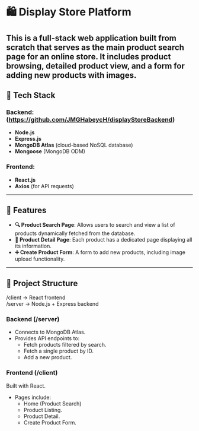 # 🛍️ Display Store Platform
This is a full-stack web application built from scratch that serves as the main product search page for an online store. It includes product browsing, detailed product view, and a form for adding new products with images.
---
## 🚀 Tech Stack
### Backend: (https://github.com/JMGHabeycH/displayStoreBackend)
- **Node.js**
- **Express.js**
- **MongoDB Atlas** (cloud-based NoSQL database)
- **Mongoose** (MongoDB ODM)

### Frontend:
- **React.js**
- **Axios** (for API requests)
---
## 📌 Features
- **🔍 Product Search Page**: Allows users to search and view a list of products dynamically fetched from the database.
- **📄 Product Detail Page**: Each product has a dedicated page displaying all its information.
- **➕ Create Product Form**: A form to add new products, including image upload functionality.
---
## 🧱 Project Structure
/client        → React frontend  
/server        → Node.js + Express backend  

### Backend (/server)
- Connects to MongoDB Atlas.
- Provides API endpoints to:
  - Fetch products filtered by search.
  - Fetch a single product by ID.
  - Add a new product.

### Frontend (/client)
Built with React.

- Pages include:
  - Home (Product Search)
  - Product Listing.
  - Product Detail.
  - Create Product Form.
